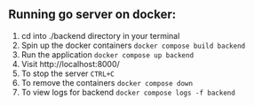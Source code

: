 Running go server on docker:
-
1. cd into ./backend directory in your terminal
2. Spin up the docker containers
``docker compose build backend``
3. Run the application
``docker compose up backend``
4. Visit http://localhost:8000/ 
5. To stop the server
``CTRL+C``
6. To remove the containers
``docker compose down``
7. To view logs for backend
``docker compose logs -f backend``